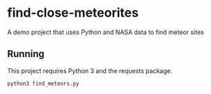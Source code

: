 # find-close-meteorites
A demo project that uses Python and NASA data to find meteor sites

## Running

This project requires Python 3 and the requests package.

`python3 find_meteors.py`
